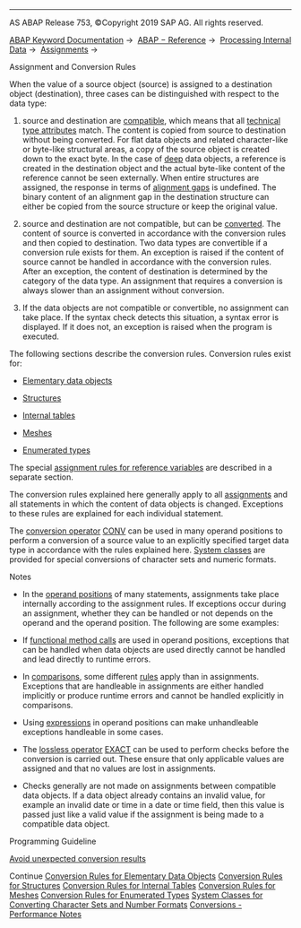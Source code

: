   

* * *

AS ABAP Release 753, ©Copyright 2019 SAP AG. All rights reserved.

[ABAP Keyword Documentation](javascript:call_link\('abenabap.htm'\)) →  [ABAP − Reference](javascript:call_link\('abenabap_reference.htm'\)) →  [Processing Internal Data](javascript:call_link\('abenabap_data_working.htm'\)) →  [Assignments](javascript:call_link\('abenvalue_assignments.htm'\)) → 

Assignment and Conversion Rules

When the value of a source object (source) is assigned to a destination object (destination), three cases can be distinguished with respect to the data type:

1.  source and destination are [compatible](javascript:call_link\('abencompatible_glosry.htm'\) "Glossary Entry"), which means that all [technical type attributes](javascript:call_link\('abentechnical_type_attr_glosry.htm'\) "Glossary Entry") match. The content is copied from source to destination without being converted. For flat data objects and related character-like or byte-like structural areas, a copy of the source object is created down to the exact byte. In the case of [deep](javascript:call_link\('abendeep_glosry.htm'\) "Glossary Entry") data objects, a reference is created in the destination object and the actual byte-like content of the reference cannot be seen externally. When entire structures are assigned, the response in terms of [alignment gaps](javascript:call_link\('abenalignment_gap_glosry.htm'\) "Glossary Entry") is undefined. The binary content of an alignment gap in the destination structure can either be copied from the source structure or keep the original value.
    
2.  source and destination are not compatible, but can be [converted](javascript:call_link\('abenconvertible_glosry.htm'\) "Glossary Entry"). The content of source is converted in accordance with the conversion rules and then copied to destination. Two data types are convertible if a conversion rule exists for them. An exception is raised if the content of source cannot be handled in accordance with the conversion rules. After an exception, the content of destination is determined by the category of the data type. An assignment that requires a conversion is always slower than an assignment without conversion.
    
3.  If the data objects are not compatible or convertible, no assignment can take place. If the syntax check detects this situation, a syntax error is displayed. If it does not, an exception is raised when the program is executed.

The following sections describe the conversion rules. Conversion rules exist for:

-   [Elementary data objects](javascript:call_link\('abenconversion_elementary.htm'\))

-   [Structures](javascript:call_link\('abenconversion_struc.htm'\))

-   [Internal tables](javascript:call_link\('abenconversion_itab.htm'\))

-   [Meshes](javascript:call_link\('abenconversion_mesh.htm'\))

-   [Enumerated types](javascript:call_link\('abenconversion_enumerated.htm'\))

The special [assignment rules for reference variables](javascript:call_link\('abenconversion_references.htm'\)) are described in a separate section.

The conversion rules explained here generally apply to all [assignments](javascript:call_link\('abenequals_operator.htm'\)) and all statements in which the content of data objects is changed. Exceptions to these rules are explained for each individual statement.

The [conversion operator](javascript:call_link\('abenconversion_operator_glosry.htm'\) "Glossary Entry") [CONV](javascript:call_link\('abenconstructor_expression_conv.htm'\)) can be used in many operand positions to perform a conversion of a source value to an explicitly specified target data type in accordance with the rules explained here. [System classes](javascript:call_link\('abencl_abap_conv.htm'\)) are provided for special conversions of character sets and numeric formats.

Notes

-   In the [operand positions](javascript:call_link\('abenoperand_position_glosry.htm'\) "Glossary Entry") of many statements, assignments take place internally according to the assignment rules. If exceptions occur during an assignment, whether they can be handled or not depends on the operand and the operand position. The following are some examples:

-   If [functional method calls](javascript:call_link\('abapcall_method_functional.htm'\)) are used in operand positions, exceptions that can be handled when data objects are used directly cannot be handled and lead directly to runtime errors.

-   In [comparisons](javascript:call_link\('abenlogexp.htm'\)), some different [rules](javascript:call_link\('abenlogexp_rules_operands.htm'\)) apply than in assignments. Exceptions that are handleable in assignments are either handled implicitly or produce runtime errors and cannot be handled explicitly in comparisons.

-   Using [expressions](javascript:call_link\('abenexpression_glosry.htm'\) "Glossary Entry") in operand positions can make unhandleable exceptions handleable in some cases.

-   The [lossless operator](javascript:call_link\('abenlossless_operator_glosry.htm'\) "Glossary Entry") [EXACT](javascript:call_link\('abenconstructor_expression_exact.htm'\)) can be used to perform checks before the conversion is carried out. These ensure that only applicable values are assigned and that no values are lost in assignments.

-   Checks generally are not made on assignments between compatible data objects. If a data object already contains an invalid value, for example an invalid date or time in a date or time field, then this value is passed just like a valid value if the assignment is being made to a compatible data object.

Programming Guideline

[Avoid unexpected conversion results](javascript:call_link\('abenuse_conversion_rules_guidl.htm'\) "Guideline")

Continue
[Conversion Rules for Elementary Data Objects](javascript:call_link\('abenconversion_elementary.htm'\))
[Conversion Rules for Structures](javascript:call_link\('abenconversion_struc.htm'\))
[Conversion Rules for Internal Tables](javascript:call_link\('abenconversion_itab.htm'\))
[Conversion Rules for Meshes](javascript:call_link\('abenconversion_mesh.htm'\))
[Conversion Rules for Enumerated Types](javascript:call_link\('abenconversion_enumerated.htm'\))
[System Classes for Converting Character Sets and Number Formats](javascript:call_link\('abencl_abap_conv.htm'\))
[Conversions - Performance Notes](javascript:call_link\('abenconversion_perfo.htm'\))